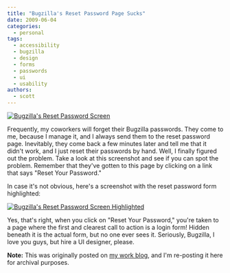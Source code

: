 ```yaml
---
title: "Bugzilla's Reset Password Page Sucks"
date: 2009-06-04
categories:
  - personal
tags:
  - accessibility
  - bugzilla
  - design
  - forms
  - passwords
  - ui
  - usability
authors:
  - scott
---
```


[![Bugzilla's Reset Password Screen](/images/3595742320_136ef5491e.jpg)](http://www.flickr.com/photos/spaceninja/3595742320/ "Bugzilla's Reset Password Screen by spaceninja, on Flickr")

Frequently, my coworkers will forget their Bugzilla passwords. They come to me, because I manage it, and I always send them to the reset password page. Inevitably, they come back a few minutes later and tell me that it didn't work, and I just reset their passwords by hand. Well, I finally figured out the problem. Take a look at this screenshot and see if you can spot the problem. Remember that they've gotten to this page by clicking on a link that says "Reset Your Password."

In case it's not obvious, here's a screenshot with the reset password form highlighted:

[![Bugzilla's Reset Password Screen Highlighted](/images/3595742434_b2ae397209.jpg)](http://www.flickr.com/photos/spaceninja/3595742434/ "Bugzilla's Reset Password Screen Highlighted by spaceninja, on Flickr")

Yes, that's right, when you click on "Reset Your Password," you're taken to a page where the first and clearest call to action is a login form! Hidden beneath it is the actual form, but no one ever sees it. Seriously, Bugzilla, I love you guys, but hire a UI designer, please.

**Note:** This was originally posted on [my work blog](http://blogs.popart.com/author/scottvandehey/), and I'm re-posting it here for archival purposes.
